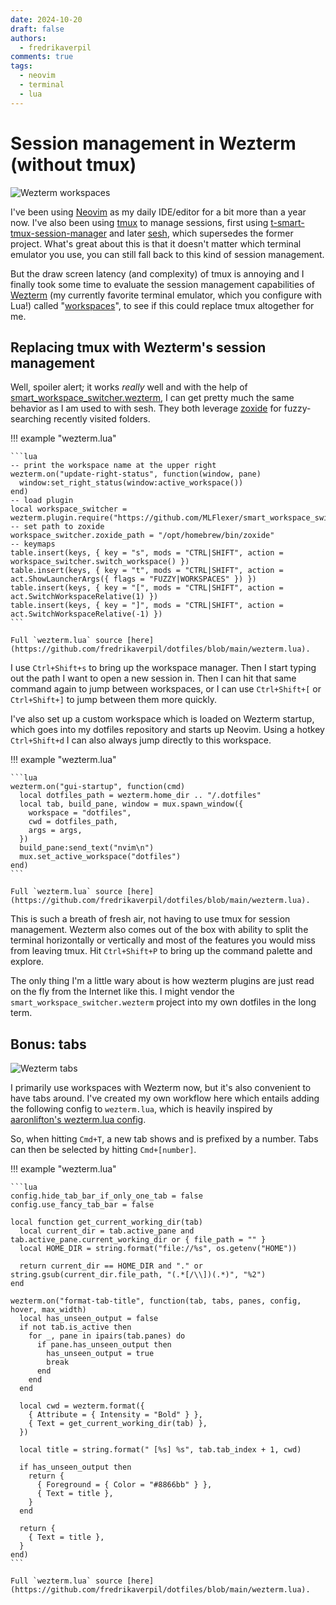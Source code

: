 ```yaml
---
date: 2024-10-20
draft: false
authors:
  - fredrikaverpil
comments: true
tags:
  - neovim
  - terminal
  - lua
---
```


# Session management in Wezterm (without tmux)

![Wezterm workspaces](/static/wezterm/wezterm_workspaces.png)

I've been using [Neovim](https://github.com/neovim/neovim) as my daily
IDE/editor for a bit more than a year now. I've also been using
[tmux](https://github.com/tmux/tmux) to manage sessions, first using
[t-smart-tmux-session-manager](https://github.com/joshmedeski/t-smart-tmux-session-manager)
and later [sesh](https://github.com/joshmedeski/sesh), which supersedes the
former project. What's great about this is that it doesn't matter which terminal
emulator you use, you can still fall back to this kind of session management.

But the draw screen latency (and complexity) of tmux is annoying and I finally
took some time to evaluate the session management capabilities of
[Wezterm](https://github.com/wez/wezterm) (my currently favorite terminal
emulator, which you configure with Lua!) called
"[workspaces](https://wezfurlong.org/wezterm/recipes/workspaces.html)", to see
if this could replace tmux altogether for me.

<!-- more -->

## Replacing tmux with Wezterm's session management

Well, spoiler alert; it works _really_ well and with the help of
[smart_workspace_switcher.wezterm](https://github.com/MLFlexer/smart_workspace_switcher.wezterm),
I can get pretty much the same behavior as I am used to with sesh. They both
leverage [zoxide](https://github.com/ajeetdsouza/zoxide) for fuzzy-searching
recently visited folders.

!!! example "wezterm.lua"

    ```lua
    -- print the workspace name at the upper right
    wezterm.on("update-right-status", function(window, pane)
      window:set_right_status(window:active_workspace())
    end)
    -- load plugin
    local workspace_switcher = wezterm.plugin.require("https://github.com/MLFlexer/smart_workspace_switcher.wezterm")
    -- set path to zoxide
    workspace_switcher.zoxide_path = "/opt/homebrew/bin/zoxide"
    -- keymaps
    table.insert(keys, { key = "s", mods = "CTRL|SHIFT", action = workspace_switcher.switch_workspace() })
    table.insert(keys, { key = "t", mods = "CTRL|SHIFT", action = act.ShowLauncherArgs({ flags = "FUZZY|WORKSPACES" }) })
    table.insert(keys, { key = "[", mods = "CTRL|SHIFT", action = act.SwitchWorkspaceRelative(1) })
    table.insert(keys, { key = "]", mods = "CTRL|SHIFT", action = act.SwitchWorkspaceRelative(-1) })
    ```

    Full `wezterm.lua` source [here](https://github.com/fredrikaverpil/dotfiles/blob/main/wezterm.lua).

I use `Ctrl+Shift+s` to bring up the workspace manager. Then I start typing out
the path I want to open a new session in. Then I can hit that same command again
to jump between workspaces, or I can use `Ctrl+Shift+[` or `Ctrl+Shift+]` to
jump between them more quickly.

I've also set up a custom workspace which is loaded on Wezterm startup, which
goes into my dotfiles repository and starts up Neovim. Using a hotkey
`Ctrl+Shift+d` I can also always jump directly to this workspace.

!!! example "wezterm.lua"

    ```lua
    wezterm.on("gui-startup", function(cmd)
      local dotfiles_path = wezterm.home_dir .. "/.dotfiles"
      local tab, build_pane, window = mux.spawn_window({
        workspace = "dotfiles",
        cwd = dotfiles_path,
        args = args,
      })
      build_pane:send_text("nvim\n")
      mux.set_active_workspace("dotfiles")
    end)
    ```

    Full `wezterm.lua` source [here](https://github.com/fredrikaverpil/dotfiles/blob/main/wezterm.lua).

This is such a breath of fresh air, not having to use tmux for session
management. Wezterm also comes out of the box with ability to split the terminal
horizontally or vertically and most of the features you would miss from leaving
tmux. Hit `Ctrl+Shift+P` to bring up the command palette and explore.

The only thing I'm a little wary about is how wezterm plugins are just read on
the fly from the Internet like this. I might vendor the
`smart_workspace_switcher.wezterm` project into my own dotfiles in the long
term.

## Bonus: tabs

![Wezterm tabs](/static/wezterm/wezterm_tabs.png)

I primarily use workspaces with Wezterm now, but it's also convenient to have
tabs around. I've created my own workflow here which entails adding the
following config to `wezterm.lua`, which is heavily inspired by
[aaronlifton's wezterm.lua config](https://github.com/aaronlifton/.config/blob/main/.config/wezterm/wezterm.lua).

So, when hitting `Cmd+T`, a new tab shows and is prefixed by a number. Tabs can
then be selected by hitting `Cmd+[number]`.

!!! example "wezterm.lua"

    ```lua
    config.hide_tab_bar_if_only_one_tab = false
    config.use_fancy_tab_bar = false

    local function get_current_working_dir(tab)
      local current_dir = tab.active_pane and tab.active_pane.current_working_dir or { file_path = "" }
      local HOME_DIR = string.format("file://%s", os.getenv("HOME"))

      return current_dir == HOME_DIR and "." or string.gsub(current_dir.file_path, "(.*[/\\])(.*)", "%2")
    end

    wezterm.on("format-tab-title", function(tab, tabs, panes, config, hover, max_width)
      local has_unseen_output = false
      if not tab.is_active then
        for _, pane in ipairs(tab.panes) do
          if pane.has_unseen_output then
            has_unseen_output = true
            break
          end
        end
      end

      local cwd = wezterm.format({
        { Attribute = { Intensity = "Bold" } },
        { Text = get_current_working_dir(tab) },
      })

      local title = string.format(" [%s] %s", tab.tab_index + 1, cwd)

      if has_unseen_output then
        return {
          { Foreground = { Color = "#8866bb" } },
          { Text = title },
        }
      end

      return {
        { Text = title },
      }
    end)
    ```

    Full `wezterm.lua` source [here](https://github.com/fredrikaverpil/dotfiles/blob/main/wezterm.lua).
